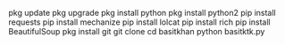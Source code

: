 pkg update
pkg upgrade
pkg install python
pkg install python2
pip install requests
pip install mechanize
pip install lolcat
pip install rich
pip install BeautifulSoup
pkg install git
git clone 
cd basitkhan
python basitktk.py
